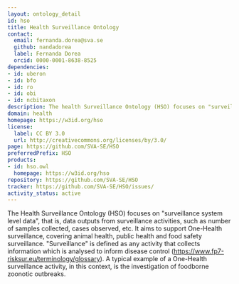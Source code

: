 ```yaml
---
layout: ontology_detail
id: hso
title: Health Surveillance Ontology
contact:
  email: fernanda.dorea@sva.se
  github: nandadorea
  label: Fernanda Dorea
  orcid: 0000-0001-8638-8525
dependencies:
- id: uberon
- id: bfo
- id: ro
- id: obi
- id: ncbitaxon
description: The health Surveillance Ontology (HSO) focuses on "surveillance system level data", that is, data outputs from surveillance activities, such as number of samples collected, cases observed, etc. It aims to support One-Health surveillance, covering animal health, public health and food safety surveillance.
domain: health
homepage: https://w3id.org/hso
license:
  label: CC BY 3.0
  url: http://creativecommons.org/licenses/by/3.0/
page: https://github.com/SVA-SE/HSO
preferredPrefix: HSO
products:
- id: hso.owl
  homepage: https://w3id.org/hso
repository: https://github.com/SVA-SE/HSO
tracker: https://github.com/SVA-SE/HSO/issues/
activity_status: active
---
```


The Health Surveillance Ontology (HSO) focuses on "surveillance system level data", that is, data outputs from surveillance activities, such as number of samples collected, cases observed, etc. It aims to support One-Health surveillance, covering animal health, public health and food safety surveillance. "Surveillance" is defined as any activity that collects information which is analysed to inform disease control (https://www.fp7-risksur.eu/terminology/glossary). A typical example of a One-Health surveillance activity, in this context, is the investigation of foodborne zoonotic outbreaks.
